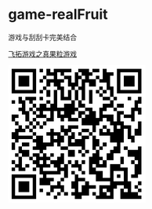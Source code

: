 # game-realFruit

游戏与刮刮卡完美结合


[飞拓游戏之真果粒游戏](http://iq9891.github.io/game-realFruit/)


[![飞拓游戏之真果粒游戏](code.png)](http://iq9891.github.io/game-realFruit/)